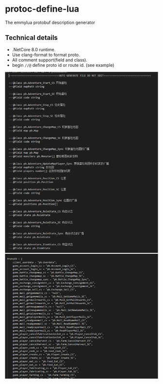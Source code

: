 # protoc-define-lua
The emmylua protobuf description generator

## Technical details
* .NetCore 8.0 runtime.
* Use clang-format to format proto.
* All comment support(field and class).
* begin `//@` define proto id or route id. (see example)

![field](image/20220918153559.png)
![field](image/20220918153622.png)

